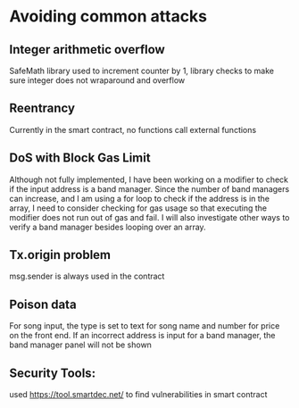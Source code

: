 # Avoiding common attacks

## Integer arithmetic overflow
SafeMath library used to increment counter by 1, library checks to make sure integer does not wraparound and overflow

## Reentrancy
Currently in the smart contract, no functions call external functions

## DoS with Block Gas Limit
Although not fully implemented, I have been working on a modifier to check if the input address is a band manager. Since the number of band managers can increase, and I am using a for loop to check if the address is in the array, I need to consider checking for gas usage so that executing the modifier does not run out of gas and fail. I will also investigate other ways to verify a band manager besides looping over an array.

## Tx.origin problem
msg.sender is always used in the contract


## Poison data
For song input, the type is set to text for song name and number for price on the front end. If an incorrect address is input for a band manager, the band manager panel will not be shown 

## Security Tools: 
used https://tool.smartdec.net/ to find vulnerabilities in smart contract
